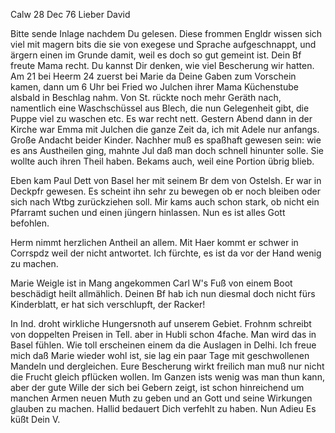  Calw 28 Dec 76
Lieber David

Bitte sende Inlage nachdem Du gelesen. Diese frommen Engldr wissen sich viel mit magern bits die sie von exegese und Sprache aufgeschnappt, und ärgern einen im Grunde damit, weil es doch so gut gemeint ist. 
Dein Bf freute Mama recht. Du kannst Dir denken, wie viel Bescherung wir hatten. Am 21 bei Heerm 24 zuerst bei Marie da Deine Gaben zum Vorschein kamen, dann um 6 Uhr bei Fried wo Julchen ihrer Mama Küchenstube alsbald in Beschlag nahm. Von St. rückte noch mehr Geräth nach, namentlich eine Waschschüssel aus Blech, die nun Gelegenheit gibt, die Puppe viel zu waschen etc. Es war recht nett. Gestern Abend dann in der Kirche war Emma mit Julchen die ganze Zeit da, ich mit Adele nur anfangs. Große Andacht beider Kinder. Nachher muß es spaßhaft gewesen sein: wie es ans Austheilen ging, mahnte Jul daß man doch schnell hinunter solle. Sie wollte auch ihren Theil haben. Bekams auch, weil eine Portion übrig blieb.

Eben kam Paul Dett von Basel her mit seinem Br dem von Ostelsh. Er war in Deckpfr gewesen. Es scheint ihn sehr zu bewegen ob er noch bleiben oder sich nach Wtbg zurückziehen soll. Mir kams auch schon stark, ob nicht ein Pfarramt suchen und einen jüngern hinlassen. Nun es ist alles Gott befohlen.

Herm nimmt herzlichen Antheil an allem. Mit Haer kommt er schwer in Corrspdz weil der nicht antwortet. Ich fürchte, es ist da vor der Hand wenig zu machen.

Marie Weigle ist in Mang angekommen Carl W's Fuß von einem Boot beschädigt heilt allmählich. Deinen Bf hab ich nun diesmal doch nicht fürs Kinderblatt, er hat sich verschlupft, der Racker!

In Ind. droht wirkliche Hungersnoth auf unserem Gebiet. Frohnm schreibt von doppelten Preisen in Tell. aber in Hubli schon 4fache. Man wird das in Basel fühlen. Wie toll erscheinen einem da die Auslagen in Delhi. 
Ich freue mich daß Marie wieder wohl ist, sie lag ein paar Tage mit geschwollenen Mandeln und dergleichen. Eure Bescherung wirkt freilich man muß nur nicht die Frucht gleich pflücken wollen. Im Ganzen ists wenig was man thun kann, aber der gute Wille der sich bei Gebern zeigt, ist schon hinreichend um manchen Armen neuen Muth zu geben und an Gott und seine Wirkungen glauben zu machen. Hallid bedauert Dich verfehlt zu haben. Nun Adieu Es küßt
 Dein V.
